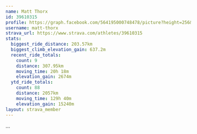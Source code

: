 ```yaml
---
name: Matt Thorx
id: 39610315
profile: https://graph.facebook.com/564195000748478/picture?height=256&width=256
username: matt-thorx
strava_url: https://www.strava.com/athletes/39610315
stats:
  biggest_ride_distance: 203.57km
  biggest_climb_elevation_gain: 637.2m
  recent_ride_totals:
    count: 9
    distance: 307.95km
    moving_time: 20h 18m
    elevation_gain: 2674m
  ytd_ride_totals:
    count: 88
    distance: 2057km
    moving_time: 129h 40m
    elevation_gain: 15240m
layout: strava_member
--- 
```

...
